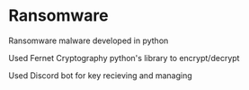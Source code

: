 # Ransomware

Ransomware malware developed in python

Used Fernet Cryptography python's library to encrypt/decrypt

Used Discord bot for key recieving and managing
